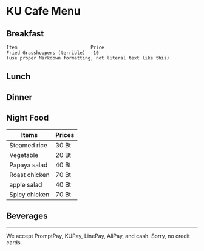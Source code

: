 # KU Cafe Menu


## Breakfast

    Item                           Price
    Fried Grasshoppers (terrible)  -10
    (use proper Markdown formatting, not literal text like this)

## Lunch 


## Dinner


## Night Food
|    Items     | Prices|
|--------------|-------|
|Steamed rice  |  30 Bt|
|Vegetable     |  20 Bt|
|Papaya salad  |  40 Bt|
|Roast chicken |  70 Bt|
|apple salad   |  40 Bt|
|Spicy chicken |  70 Bt|


## Beverages



---

We accept PromptPay, KUPay, LinePay, AliPay, and cash. Sorry, no credit cards.
